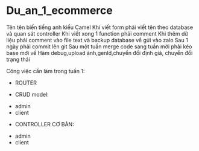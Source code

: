 # Du_an_1_ecommerce

Tên tên biến tiếng anh kiếu Camel
Khi viết form phải viết tên theo database và quan sát controller
Khi viết xong 1 function phải comment
Khi thêm dữ liệu phải comment vào file text và backup database về gửi vào zalo
Sau 1 ngày phải commit lên git
Sau một tuần merge code
sang tuần mới phải kéo base mới về
Hàm debug,upload ảnh,genId,chuyển đổi định giá, chuyển đổi trạng thái

Công việc cần làm trong tuần 1:

- ROUTER

- CRUD model:

* admin
* client

- CONTROLLER CƠ BẢN:

* admin
* client
